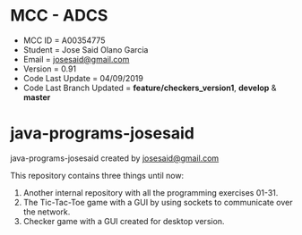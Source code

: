 # MCC  - ADCS
- MCC ID = A00354775
- Student = Jose Said Olano Garcia
- Email = josesaid@gmail.com
- Version = 0.91
- Code Last Update = 04/09/2019
- Code Last Branch Updated = **feature/checkers_version1**, **develop** & **master** 

# java-programs-josesaid
java-programs-josesaid created by josesaid@gmail.com

This repository contains three things until now:
1. Another internal repository with all the programming exercises 01-31.
2. The Tic-Tac-Toe game with a GUI by using sockets to communicate over the network.
3. Checker game with a GUI created for desktop version.
